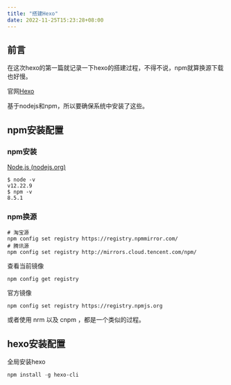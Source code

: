 ```yaml
---
title: "搭建Hexo"
date: 2022-11-25T15:23:28+08:00
---
```


## 前言

在这次hexo的第一篇就记录一下hexo的搭建过程，不得不说，npm就算换源下载也好慢。

官网[Hexo](https://hexo.io/zh-cn/)

基于nodejs和npm，所以要确保系统中安装了这些。

## npm安装配置

### npm安装

[Node.js (nodejs.org)](https://nodejs.org/en/)

```shell
$ node -v
v12.22.9
$ npm -v
8.5.1
```

### npm换源

```shell
# 淘宝源
npm config set registry https://registry.npmmirror.com/
# 腾讯源
npm config set registry http://mirrors.cloud.tencent.com/npm/
```

查看当前镜像

```shell
npm config get registry
```

官方镜像

```shell
npm config set registry https://registry.npmjs.org
```

或者使用 nrm 以及 cnpm ，都是一个类似的过程。

## hexo安装配置

全局安装hexo

```powershell
npm install -g hexo-cli
```

